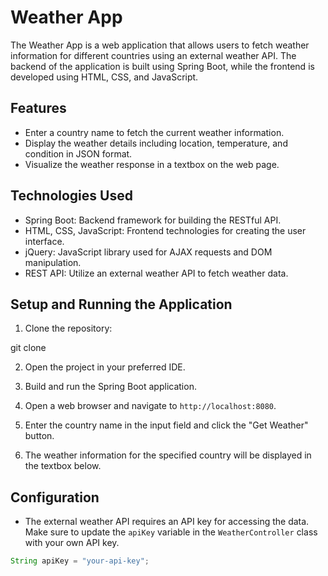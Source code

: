 # Weather App

The Weather App is a web application that allows users to fetch weather information for different countries using an external weather API. The backend of the application is built using Spring Boot, while the frontend is developed using HTML, CSS, and JavaScript.

## Features

- Enter a country name to fetch the current weather information.
- Display the weather details including location, temperature, and condition in JSON format.
- Visualize the weather response in a textbox on the web page.

## Technologies Used

- Spring Boot: Backend framework for building the RESTful API.
- HTML, CSS, JavaScript: Frontend technologies for creating the user interface.
- jQuery: JavaScript library used for AJAX requests and DOM manipulation.
- REST API: Utilize an external weather API to fetch weather data.

## Setup and Running the Application

1. Clone the repository:

git clone 
  
2. Open the project in your preferred IDE.

3. Build and run the Spring Boot application.

4. Open a web browser and navigate to `http://localhost:8080`.

5. Enter the country name in the input field and click the "Get Weather" button.

6. The weather information for the specified country will be displayed in the textbox below.

## Configuration

- The external weather API requires an API key for accessing the data. Make sure to update the `apiKey` variable in the `WeatherController` class with your own API key.

```java
String apiKey = "your-api-key";
